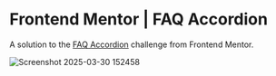 # Frontend Mentor | FAQ Accordion

A solution to the [FAQ Accordion](https://www.frontendmentor.io/challenges/faq-accordion-wyfFdeBwBz) challenge from Frontend Mentor.

![Screenshot 2025-03-30 152458](https://github.com/user-attachments/assets/c758a2ee-61d6-44b0-acc5-4e3b3e742db7)
